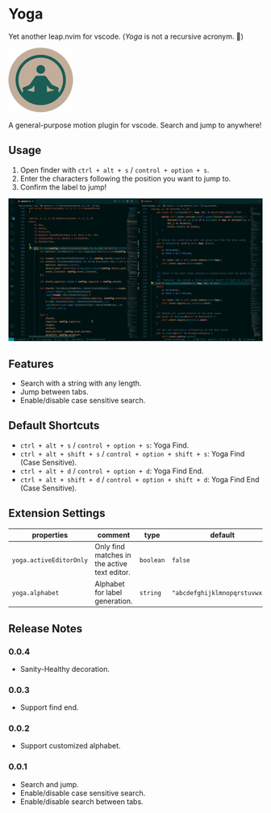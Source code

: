 # Yoga

Yet another leap.nvim for vscode. (*Yoga* is not a recursive acronym. 🤣)

![logo](https://raw.githubusercontent.com/mrcroxx/vscode-yoga/main/assets/logo.png)

A general-purpose motion plugin for vscode. Search and jump to anywhere!

## Usage

1. Open finder with `ctrl + alt + s` / `control + option + s`.
2. Enter the characters following the position you want to jump to.
3. Confirm the label to jump!

![demo](https://raw.githubusercontent.com/mrcroxx/vscode-yoga/main/assets/screenshot/demo.gif)

## Features

- Search with a string with any length.
- Jump between tabs.
- Enable/disable case sensitive search.

## Default Shortcuts

- `ctrl + alt + s` / `control + option + s`: Yoga Find.
- `ctrl + alt + shift + s` / `control + option + shift + s`: Yoga Find (Case Sensitive).
- `ctrl + alt + d` / `control + option + d`: Yoga Find End.
- `ctrl + alt + shift + d` / `control + option + shift + d`: Yoga Find End (Case Sensitive).

## Extension Settings

| properties | comment | type | default |
| - | - | - | - |
| `yoga.activeEditorOnly` | Only find matches in the active text editor. | `boolean` | `false` |
| `yoga.alphabet` | Alphabet for label generation. | `string` | `"abcdefghijklmnopqrstuvwxyz"` |

## Release Notes

### 0.0.4

- Sanity-Healthy decoration.

### 0.0.3

- Support find end.

### 0.0.2

- Support customized alphabet.

### 0.0.1

- Search and jump.
- Enable/disable case sensitive search.
- Enable/disable search between tabs.